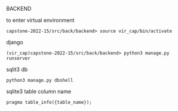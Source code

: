 BACKEND

to enter virtual environment

    capstone-2022-15/src/back/backend> source vir_cap/bin/activate


django

    (vir_cap)capstone-2022-15/src/back/backend> python3 manage.py runserver


sqlit3 db

    python3 manage.py dbshell

sqlite3 table column name
    
    pragma table_info({table_name});

